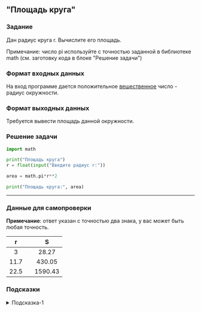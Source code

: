 ## "Площадь круга"

### Задание

Дан радиус круга r. Вычислите его площадь.

Примечание: число pi используйте с точностью заданной в библиотеке math (см. заготовку кода в блоке "Решение задачи")

### Формат входных данных

На вход программе дается положительное [вещественное](https://silvertests.ru/GuideView.aspx?id=32163) число - радиус окружности.

### Формат выходных данных

Требуется вывести площадь данной окружности.

### Решение задачи

```python
import math

print("Площадь круга")
r = float(input("Введите радиус r:"))

area = math.pi*r**2

print("Площадь круга:", area)
```

---

### Данные для самопроверки

**Примечание**: ответ указан с точностью два знака, у вас может быть любая точность.

|   r   |  |   S   |
| :---: | ---| :---: |
|   3   |  |   28.27  | 
|   11.7   |  |  430.05  | 
|   22.5   |  |   1590.43  |

### Подсказки

<details>
<summary>Подсказка-1</summary>
Формулу площади круга не помните? Не знаете где найти?
</details>

